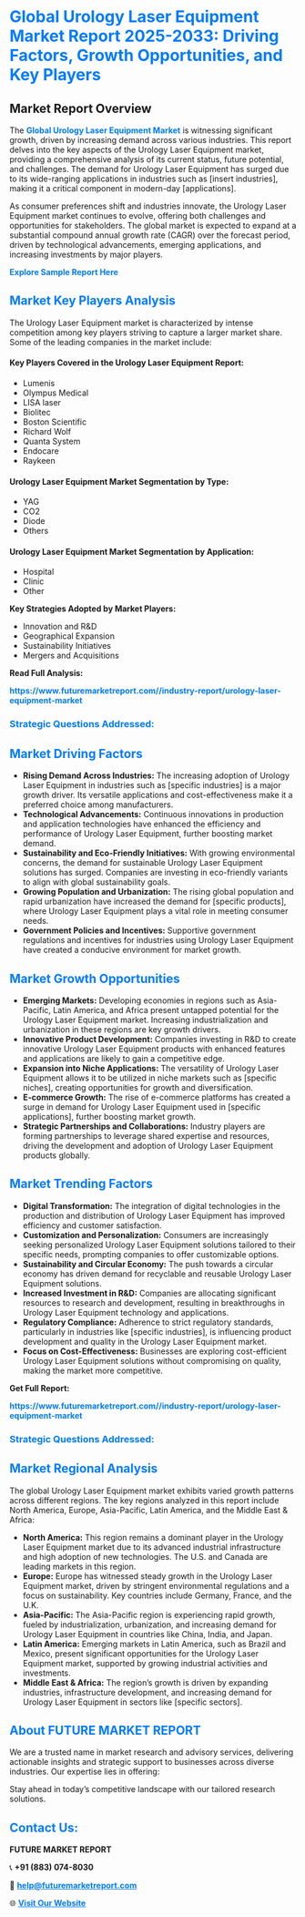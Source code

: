 <h1 style="color: #007BFF;">Global Urology Laser Equipment Market Report 2025-2033: Driving Factors, Growth Opportunities, and Key Players</h1>

<section id="overview">
<h2>Market Report Overview</h2>
<p>The <a href="https://www.futuremarketreport.com//industry-report/urology-laser-equipment-market" style="color: #007BFF; text-decoration: none;"><strong>Global Urology Laser Equipment Market</strong></a> is witnessing significant growth, driven by increasing demand across various industries. This report delves into the key aspects of the Urology Laser Equipment market, providing a comprehensive analysis of its current status, future potential, and challenges. The demand for Urology Laser Equipment has surged due to its wide-ranging applications in industries such as [insert industries], making it a critical component in modern-day [applications].</p>
<p>As consumer preferences shift and industries innovate, the Urology Laser Equipment market continues to evolve, offering both challenges and opportunities for stakeholders. The global market is expected to expand at a substantial compound annual growth rate (CAGR) over the forecast period, driven by technological advancements, emerging applications, and increasing investments by major players.</p>
</section>

<section id="overview">
<p><a href="https://www.futuremarketreport.com//request-sample/reportId=79709" style="color: #007BFF; text-decoration: none;"><strong>Explore Sample Report Here</strong></a></p>
</section>

<section id="key-players">
<h2 style="color: #007BFF;">Market Key Players Analysis</h2>
<p>The Urology Laser Equipment market is characterized by intense competition among key players striving to capture a larger market share. Some of the leading companies in the market include:</p>
<h4>Key Players Covered in the Urology Laser Equipment Report:</h4>
<ul><li>Lumenis</li><li>Olympus Medical</li><li>LISA laser</li><li>Biolitec</li><li>Boston Scientific</li><li>Richard Wolf</li><li>Quanta System</li><li>Endocare</li><li>Raykeen</li></ul>
<h4>Urology Laser Equipment Market Segmentation by Type:</h4>
<ul><li>YAG</li><li>CO2</li><li>Diode</li><li>Others</li></ul>

<h4>Urology Laser Equipment Market Segmentation by Application:</h4>
<ul><li>Hospital</li><li>Clinic</li><li>Other</li></ul>
<p><strong>Key Strategies Adopted by Market Players:</strong></p>
<ul>
<li>Innovation and R&D</li>
<li>Geographical Expansion</li>
<li>Sustainability Initiatives</li>
<li>Mergers and Acquisitions</li>
</ul>
</section>

<section>
<p><strong>Read Full Analysis: </strong></p><a href="https://www.futuremarketreport.com//industry-report/urology-laser-equipment-market" style="color: #007BFF; text-decoration: none;"><strong>https://www.futuremarketreport.com//industry-report/urology-laser-equipment-market</strong></a>
<h3 style="color: #007BFF;">Strategic Questions Addressed:</h3>
</section>

<section id="driving-factors">
<h2 style="color: #007BFF;">Market Driving Factors</h2>
<ul>
<li><strong>Rising Demand Across Industries:</strong> The increasing adoption of Urology Laser Equipment in industries such as [specific industries] is a major growth driver. Its versatile applications and cost-effectiveness make it a preferred choice among manufacturers.</li>
<li><strong>Technological Advancements:</strong> Continuous innovations in production and application technologies have enhanced the efficiency and performance of Urology Laser Equipment, further boosting market demand.</li>
<li><strong>Sustainability and Eco-Friendly Initiatives:</strong> With growing environmental concerns, the demand for sustainable Urology Laser Equipment solutions has surged. Companies are investing in eco-friendly variants to align with global sustainability goals.</li>
<li><strong>Growing Population and Urbanization:</strong> The rising global population and rapid urbanization have increased the demand for [specific products], where Urology Laser Equipment plays a vital role in meeting consumer needs.</li>
<li><strong>Government Policies and Incentives:</strong> Supportive government regulations and incentives for industries using Urology Laser Equipment have created a conducive environment for market growth.</li>
</ul>
</section>

<section id="growth-opportunities">
<h2 style="color: #007BFF;">Market Growth Opportunities</h2>
<ul>
<li><strong>Emerging Markets:</strong> Developing economies in regions such as Asia-Pacific, Latin America, and Africa present untapped potential for the Urology Laser Equipment market. Increasing industrialization and urbanization in these regions are key growth drivers.</li>
<li><strong>Innovative Product Development:</strong> Companies investing in R&D to create innovative Urology Laser Equipment products with enhanced features and applications are likely to gain a competitive edge.</li>
<li><strong>Expansion into Niche Applications:</strong> The versatility of Urology Laser Equipment allows it to be utilized in niche markets such as [specific niches], creating opportunities for growth and diversification.</li>
<li><strong>E-commerce Growth:</strong> The rise of e-commerce platforms has created a surge in demand for Urology Laser Equipment used in [specific applications], further boosting market growth.</li>
<li><strong>Strategic Partnerships and Collaborations:</strong> Industry players are forming partnerships to leverage shared expertise and resources, driving the development and adoption of Urology Laser Equipment products globally.</li>
</ul>
</section>

<section id="trending-factors">
<h2 style="color: #007BFF;">Market Trending Factors</h2>
<ul>
<li><strong>Digital Transformation:</strong> The integration of digital technologies in the production and distribution of Urology Laser Equipment has improved efficiency and customer satisfaction.</li>
<li><strong>Customization and Personalization:</strong> Consumers are increasingly seeking personalized Urology Laser Equipment solutions tailored to their specific needs, prompting companies to offer customizable options.</li>
<li><strong>Sustainability and Circular Economy:</strong> The push towards a circular economy has driven demand for recyclable and reusable Urology Laser Equipment solutions.</li>
<li><strong>Increased Investment in R&D:</strong> Companies are allocating significant resources to research and development, resulting in breakthroughs in Urology Laser Equipment technology and applications.</li>
<li><strong>Regulatory Compliance:</strong> Adherence to strict regulatory standards, particularly in industries like [specific industries], is influencing product development and quality in the Urology Laser Equipment market.</li>
<li><strong>Focus on Cost-Effectiveness:</strong> Businesses are exploring cost-efficient Urology Laser Equipment solutions without compromising on quality, making the market more competitive.</li>
</ul>
</section>

<section>
<p><strong>Get Full Report: </strong></p><a href="https://www.futuremarketreport.com//industry-report/urology-laser-equipment-market" style="color: #007BFF; text-decoration: none;"><strong>https://www.futuremarketreport.com//industry-report/urology-laser-equipment-market</strong></a>
<h3 style="color: #007BFF;">Strategic Questions Addressed:</h3>
</section>


<section id="regional-analysis">
<h2 style="color: #007BFF;">Market Regional Analysis</h2>
<p>The global Urology Laser Equipment market exhibits varied growth patterns across different regions. The key regions analyzed in this report include North America, Europe, Asia-Pacific, Latin America, and the Middle East & Africa:</p>
<ul>
<li><strong>North America:</strong> This region remains a dominant player in the Urology Laser Equipment market due to its advanced industrial infrastructure and high adoption of new technologies. The U.S. and Canada are leading markets in this region.</li>
<li><strong>Europe:</strong> Europe has witnessed steady growth in the Urology Laser Equipment market, driven by stringent environmental regulations and a focus on sustainability. Key countries include Germany, France, and the U.K.</li>
<li><strong>Asia-Pacific:</strong> The Asia-Pacific region is experiencing rapid growth, fueled by industrialization, urbanization, and increasing demand for Urology Laser Equipment in countries like China, India, and Japan.</li>
<li><strong>Latin America:</strong> Emerging markets in Latin America, such as Brazil and Mexico, present significant opportunities for the Urology Laser Equipment market, supported by growing industrial activities and investments.</li>
<li><strong>Middle East & Africa:</strong> The region’s growth is driven by expanding industries, infrastructure development, and increasing demand for Urology Laser Equipment in sectors like [specific sectors].</li>
</ul>
</section>

<footer>
<h2 style="color: #007BFF;">About FUTURE MARKET REPORT</h2>
<p>We are a trusted name in market research and advisory services, delivering actionable insights and strategic support to businesses across diverse industries. Our expertise lies in offering:</p>

<p>Stay ahead in today’s competitive landscape with our tailored research solutions.</p>

<h2 style="color: #007BFF;">Contact Us:</h2>
<p><strong>FUTURE MARKET REPORT</strong></p>
<p>📞 <strong>+91 (883) 074-8030</strong></p>
<p>📧 <strong><a href="mailto:help@futuremarketreport.com" style="color: #007BFF;">help@futuremarketreport.com</a></strong></p>
<p>🌐 <strong><a href="https://www.futuremarketreport.com/" style="color: #007BFF;">Visit Our Website</a></strong></p>
</footer>